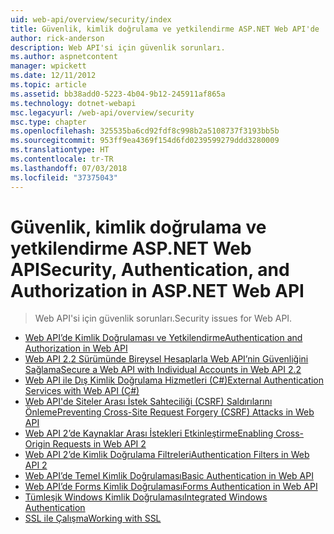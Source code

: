 ```yaml
---
uid: web-api/overview/security/index
title: Güvenlik, kimlik doğrulama ve yetkilendirme ASP.NET Web API'de | Microsoft Docs
author: rick-anderson
description: Web API'si için güvenlik sorunları.
ms.author: aspnetcontent
manager: wpickett
ms.date: 12/11/2012
ms.topic: article
ms.assetid: bb38add0-5223-4b04-9b12-245911af865a
ms.technology: dotnet-webapi
msc.legacyurl: /web-api/overview/security
msc.type: chapter
ms.openlocfilehash: 325535ba6cd92fdf8c998b2a5108737f3193bb5b
ms.sourcegitcommit: 953ff9ea4369f154d6fd0239599279ddd3280009
ms.translationtype: HT
ms.contentlocale: tr-TR
ms.lasthandoff: 07/03/2018
ms.locfileid: "37375043"
---
```

<a name="security-authentication-and-authorization-in-aspnet-web-api"></a><span data-ttu-id="cb4e4-103">Güvenlik, kimlik doğrulama ve yetkilendirme ASP.NET Web API</span><span class="sxs-lookup"><span data-stu-id="cb4e4-103">Security, Authentication, and Authorization in ASP.NET Web API</span></span>
====================
> <span data-ttu-id="cb4e4-104">Web API'si için güvenlik sorunları.</span><span class="sxs-lookup"><span data-stu-id="cb4e4-104">Security issues for Web API.</span></span>


- [<span data-ttu-id="cb4e4-105">Web API’de Kimlik Doğrulaması ve Yetkilendirme</span><span class="sxs-lookup"><span data-stu-id="cb4e4-105">Authentication and Authorization in Web API</span></span>](authentication-and-authorization-in-aspnet-web-api.md)
- [<span data-ttu-id="cb4e4-106">Web API 2.2 Sürümünde Bireysel Hesaplarla Web API’nin Güvenliğini Sağlama</span><span class="sxs-lookup"><span data-stu-id="cb4e4-106">Secure a Web API with Individual Accounts in Web API 2.2</span></span>](individual-accounts-in-web-api.md)
- [<span data-ttu-id="cb4e4-107">Web API ile Dış Kimlik Doğrulama Hizmetleri (C#)</span><span class="sxs-lookup"><span data-stu-id="cb4e4-107">External Authentication Services with Web API (C#)</span></span>](external-authentication-services.md)
- [<span data-ttu-id="cb4e4-108">Web API'de Siteler Arası İstek Sahteciliği (CSRF) Saldırılarını Önleme</span><span class="sxs-lookup"><span data-stu-id="cb4e4-108">Preventing Cross-Site Request Forgery (CSRF) Attacks in Web API</span></span>](preventing-cross-site-request-forgery-csrf-attacks.md)
- [<span data-ttu-id="cb4e4-109">Web API 2’de Kaynaklar Arası İstekleri Etkinleştirme</span><span class="sxs-lookup"><span data-stu-id="cb4e4-109">Enabling Cross-Origin Requests in Web API 2</span></span>](enabling-cross-origin-requests-in-web-api.md)
- [<span data-ttu-id="cb4e4-110">Web API 2’de Kimlik Doğrulama Filtreleri</span><span class="sxs-lookup"><span data-stu-id="cb4e4-110">Authentication Filters in Web API 2</span></span>](authentication-filters.md)
- [<span data-ttu-id="cb4e4-111">Web API’de Temel Kimlik Doğrulaması</span><span class="sxs-lookup"><span data-stu-id="cb4e4-111">Basic Authentication in Web API</span></span>](basic-authentication.md)
- [<span data-ttu-id="cb4e4-112">Web API’de Forms Kimlik Doğrulaması</span><span class="sxs-lookup"><span data-stu-id="cb4e4-112">Forms Authentication in Web API</span></span>](forms-authentication.md)
- [<span data-ttu-id="cb4e4-113">Tümleşik Windows Kimlik Doğrulaması</span><span class="sxs-lookup"><span data-stu-id="cb4e4-113">Integrated Windows Authentication</span></span>](integrated-windows-authentication.md)
- [<span data-ttu-id="cb4e4-114">SSL ile Çalışma</span><span class="sxs-lookup"><span data-stu-id="cb4e4-114">Working with SSL</span></span>](working-with-ssl-in-web-api.md)
